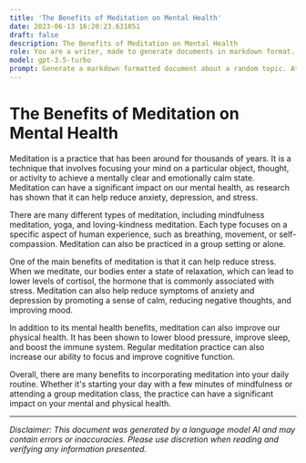 ```yaml
---
title: 'The Benefits of Meditation on Mental Health'
date: 2023-06-13 16:20:23.631851
draft: false
description: The Benefits of Meditation on Mental Health
role: You are a writer, made to generate documents in markdown format. It is very important that all of the documents you generate are in valid markdown format.
model: gpt-3.5-turbo
prompt: Generate a markdown formatted document about a random topic. At the bottom, include a disclaimer explaining that the document was generated by you. The first line of the document should be the title. Make sure that the entire document is in proper markdown format, using a mix of various tags to make the document visually appealing.
---
```


# The Benefits of Meditation on Mental Health

Meditation is a practice that has been around for thousands of years. It is a technique that involves focusing your mind on a particular object, thought, or activity to achieve a mentally clear and emotionally calm state. Meditation can have a significant impact on our mental health, as research has shown that it can help reduce anxiety, depression, and stress.

There are many different types of meditation, including mindfulness meditation, yoga, and loving-kindness meditation. Each type focuses on a specific aspect of human experience, such as breathing, movement, or self-compassion. Meditation can also be practiced in a group setting or alone.

One of the main benefits of meditation is that it can help reduce stress. When we meditate, our bodies enter a state of relaxation, which can lead to lower levels of cortisol, the hormone that is commonly associated with stress. Meditation can also help reduce symptoms of anxiety and depression by promoting a sense of calm, reducing negative thoughts, and improving mood.

In addition to its mental health benefits, meditation can also improve our physical health. It has been shown to lower blood pressure, improve sleep, and boost the immune system. Regular meditation practice can also increase our ability to focus and improve cognitive function.

Overall, there are many benefits to incorporating meditation into your daily routine. Whether it's starting your day with a few minutes of mindfulness or attending a group meditation class, the practice can have a significant impact on your mental and physical health.

---

*Disclaimer: This document was generated by a language model AI and may contain errors or inaccuracies. Please use discretion when reading and verifying any information presented.*